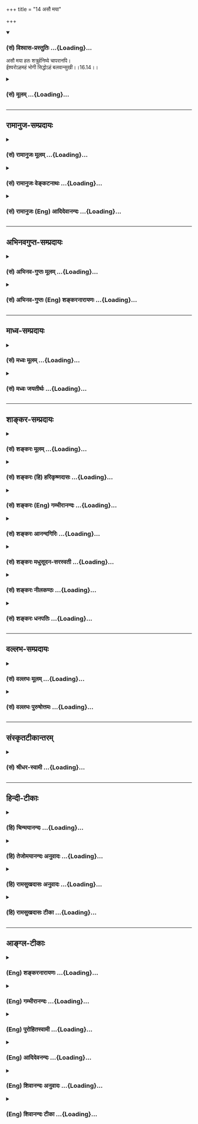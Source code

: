 +++
title = "14 असौ मया"

+++
<div class="js_include" newlevelforh1="3" title="(सं) विश्वास-प्रस्तुतिः" unfilled url="/purANam_vaiShNavam/mahAbhAratam/06-bhIShma-parva/03-bhagavad-gItA-parva/saMskRtam/vishvAsa-prastutiH/16_daivAsura-sampad-vib/14_asau_mayA.md">
<details open><summary><h3>(सं) विश्वास-प्रस्तुतिः ...{Loading}...</h3></summary>

असौ मया हतः शत्रुर्हनिष्ये चापरानपि।  
ईश्वरोऽहमहं भोगी सिद्धोऽहं बलवान्सुखी।।16.14।।
</details>
</div>
<div class="js_include collapsed" newlevelforh1="3" title="(सं) मूलम्" unfilled url="/purANam_vaiShNavam/mahAbhAratam/06-bhIShma-parva/03-bhagavad-gItA-parva/saMskRtam/mUlam/16_daivAsura-sampad-vib/14_asau_mayA.md">
<details><summary><h3>(सं) मूलम् ...{Loading}...</h3></summary>

असौ मया हतः शत्रुर्हनिष्ये चापरानपि।  
ईश्वरोऽहमहं भोगी सिद्धोऽहं बलवान्सुखी।।16.14।।
</details>
</div>


_________________
## रामानुज-सम्प्रदायः
<div class="js_include collapsed" newlevelforh1="3" title="(सं) रामानुजः मूलम्" unfilled url="/purANam_vaiShNavam/mahAbhAratam/06-bhIShma-parva/03-bhagavad-gItA-parva/saMskRtam/rAmAnujaH/mUlam/16_daivAsura-sampad-vib/14_asau_mayA.md">
<details><summary><h3>(सं) रामानुजः मूलम् ...{Loading}...</h3></summary>

।।16.14।।**असौ मया** बलवता **हतः शत्रुः।** **अपरान् अपि** शत्रून् अहं
शूरो धीरः **च हनिष्ये।** किमत्र मन्दधीभिः दुर्बलैः परिकल्पितेन
अदृष्टादिपरिकरेणतथा च **ईश्वरः** **अहं** स्वाधीनः अहम् अन्येषां च अहम्
एव नियन्ता। **अहं भोगी** स्वत एव अहं भोगी; न अदृष्टादिभिः। **सिद्धः
अहम्** -- स्वतः सिद्धः अहम् न कस्माच्चिद् अदृष्टादेः। तथा स्वत एव
**बलवान्** स्वत एव **सुखी।**

</details>
</div>
<div class="js_include collapsed" newlevelforh1="3" title="(सं) रामानुजः वेङ्कटनाथः" unfilled url="/purANam_vaiShNavam/mahAbhAratam/06-bhIShma-parva/03-bhagavad-gItA-parva/saMskRtam/rAmAnujaH/venkaTanAthaH/16_daivAsura-sampad-vib/14_asau_mayA.md">
<details><summary><h3>(सं) रामानुजः वेङ्कटनाथः ...{Loading}...</h3></summary>

  
  
।।16.14।। एवमिष्टप्राप्तावभिप्राय उक्तः अथानिष्टनिवृत्तौ उच्यते -- असौ
मयेति। अत्रमया इत्यादेः शत्रुहननोपयुक्तगुणवत्ताभिमानगर्भतामाह --
बलवतेति। शूरः व्याघ्रादिवत्परबलं तृणीकृत्य निर्भयप्रवेशशीलः;शूरं भीरुं
कविं जडम् इति शूरस्य भीरुप्रतियोगिकत्वेन पाठात्। वीरोऽत्र पराक्रमे
ग्लान्यादिविकाररहितः। प्रेक्षावदनन्तपुरुषप्रवृत्तिविषयादृष्टानादरेण
स्वसामर्थ्यमात्रावलम्बने को हेतुः इत्यत्राऽऽहकिमत्रेति। मन्दधीभिरिति --
अयमभिप्रायः -- अर्थादिग्रहणलुब्धैः निगूढाभिप्रायैर्ग्रन्थैः प्रतारिता
दानयज्ञादिषु प्रवृत्ताः सिद्धमप्यर्थं परित्यज्य कृपणा भवन्ति --
इति। दुर्बलैरिति -- प्रबलो हि न प्रतारयितुं शक्यते;न साम रक्षस्सु गुणाय
कल्पते न दानमर्थोपहितेषु युज्यते। न भेदसाध्या बलदर्पिता जनाः
पराक्रमस्त्वेष ममेति रोचते \[वा.रा.5।41।3\] इति न्यायादिति
भावः। परिकल्पितेनेति -- न तु
लोकायतशब्दविवक्षितप्रत्यक्षान्वयव्यतिरेकरूपप्रमाणसिद्धेनेत्यर्थः। एवमिष्टप्राप्त्यनिष्टपरिहारयोः
स्वसामर्थ्यमात्राधीनत्वभ्रम उक्तः अतः स्वसामर्थ्यादावपि
कारणभूतादृष्टादिनैरपेक्ष्यभ्रम उच्यतेईश्वरोऽहम् इत्यादिनेत्याह -- तथा
चेति। सर्वेश्वरवदीशितव्यत्वाभावोऽप्यत्रेश्वरशब्देन विवक्षित इत्याह --
स्वाधीनोऽहमिति। स्वव्यतिरिक्तसमस्तनियन्तृत्वाभिमानोऽप्यत्राभिप्रेत
इत्याह -- अन्येषां चेति। तवांसकूटे भूमण्डलम्; त्वं हि सर्वेषां नियन्ता
इत्युक्ते तथाविधत्वाभिधानादेव हि तथाविधानां प्रीत्यादिसम्भवः।
पूर्वापरानुगुण्यात्भोगी इति भोगसामर्थ्यपरम् तत्राहं चेत् -- न
धर्मस्वभावादेवम्भूत इत्यहंशब्दाभिप्रायमाह -- स्वत एवेति। सिद्धः
ज्ञानाद्यतिशयसम्पन्न इत्यर्थः। सिद्धसमीहित इति वा। सुखीति --
पुत्रजन्मादिसुखयोगीत्यर्थः। भोगिसुखशब्दयोर्हेतुफलविवक्षया वा
पौनरुक्त्यपरिहारः। एषामीश्वरत्वादीनामभिजनान्तानां भुक्तशिष्टकर्ममूलत्वं
प्रागेव श्रुतिस्मृतिभिरुपपादितम्।  
  

</details>
</div>
<div class="js_include collapsed" newlevelforh1="3" title="(सं) रामानुजः (Eng) आदिदेवानन्दः" unfilled url="/purANam_vaiShNavam/mahAbhAratam/06-bhIShma-parva/03-bhagavad-gItA-parva/saMskRtam/rAmAnujaH/english/AdidevAnandaH/16_daivAsura-sampad-vib/14_asau_mayA.md">
<details><summary><h3>(सं) रामानुजः (Eng) आदिदेवानन्दः ...{Loading}...</h3></summary>

16.14 This enemy has been slain by me, powerful as I am. I shall slay
other enemies also - I who am heoric and valiant. What is the use of the
conception of destiny, which is only an imagination of weak people of
little understanding; Similarly: I am 'the lord,' viz., I am
independent, and I am also the ruler of others. I am the 'enjoyer,'
viz., I am the enjoyer through my own powers, and not through good
fortune etc. I am 'successful,' viz., I am successful by myself and not
through any destiny etc. Likewise, I am strong and happy by myself.

</details>
</div>


_________________
## अभिनवगुप्त-सम्प्रदायः
<div class="js_include collapsed" newlevelforh1="3" title="(सं) अभिनव-गुप्तः मूलम्" unfilled url="/purANam_vaiShNavam/mahAbhAratam/06-bhIShma-parva/03-bhagavad-gItA-parva/saMskRtam/abhinava-guptaH/mUlam/16_daivAsura-sampad-vib/14_asau_mayA.md">
<details><summary><h3>(सं) अभिनव-गुप्तः मूलम् ...{Loading}...</h3></summary>

।।16.13 -- 16.16।। इहमद्येत्यादि अशुचौ इत्यन्तम्। अनेकचित्ता +++(A
अनेकचिन्ताः N अनेकचित्तविभ्रान्ताः)+++ इतिनिश्चयाभावात्। अशुचौ निरये;
अवीच्यादौ; जन्ममरणसन्ताने च।

</details>
</div>
<div class="js_include collapsed" newlevelforh1="3" title="(सं) अभिनव-गुप्तः (Eng) शङ्करनारायणः" unfilled url="/purANam_vaiShNavam/mahAbhAratam/06-bhIShma-parva/03-bhagavad-gItA-parva/saMskRtam/abhinava-guptaH/english/shankaranArAyaNaH/16_daivAsura-sampad-vib/14_asau_mayA.md">
<details><summary><h3>(सं) अभिनव-गुप्तः (Eng) शङ्करनारायणः ...{Loading}...</h3></summary>

16.14 See Coment under 16.16

</details>
</div>


_________________
## माध्व-सम्प्रदायः
<div class="js_include collapsed" newlevelforh1="3" title="(सं) मध्वः मूलम्" unfilled url="/purANam_vaiShNavam/mahAbhAratam/06-bhIShma-parva/03-bhagavad-gItA-parva/saMskRtam/madhvaH/mUlam/16_daivAsura-sampad-vib/14_asau_mayA.md">
<details><summary><h3>(सं) मध्वः मूलम् ...{Loading}...</h3></summary>

।।16.14।। Sri Madhvacharya did not comment on this sloka.,

</details>
</div>
<div class="js_include collapsed" newlevelforh1="3" title="(सं) मध्वः जयतीर्थः" unfilled url="/purANam_vaiShNavam/mahAbhAratam/06-bhIShma-parva/03-bhagavad-gItA-parva/saMskRtam/madhvaH/jayatIrthaH/16_daivAsura-sampad-vib/14_asau_mayA.md">
<details><summary><h3>(सं) मध्वः जयतीर्थः ...{Loading}...</h3></summary>

।।16.14।। Sri Jayatirtha did not comment on this sloka.  
  

</details>
</div>


_________________
## शाङ्कर-सम्प्रदायः
<div class="js_include collapsed" newlevelforh1="3" title="(सं) शङ्करः मूलम्" unfilled url="/purANam_vaiShNavam/mahAbhAratam/06-bhIShma-parva/03-bhagavad-gItA-parva/saMskRtam/shankaraH/mUlam/16_daivAsura-sampad-vib/14_asau_mayA.md">
<details><summary><h3>(सं) शङ्करः मूलम् ...{Loading}...</h3></summary>

।।16.14।। --,**असौ** देवदत्तनामा **मया हतः** दुर्जयः **शत्रुः। हनिष्ये च
अपरान्** अन्यान् वराकान् **अपि।** किम् एते करिष्यन्ति तपस्विनः सर्वथापि
नास्ति मत्तुल्यः। कथम् **ईश्वरः अहम्; अहं भोगी।** सर्वप्रकारेण च
**सिद्धः अहं** संपन्नः पुत्रैः नप्तृभिः; न केवलं मानुषः; **बलवान् सुखी**
च अहमेव अन्ये तु भूमिभारायावितीर्णाः।।

</details>
</div>
<div class="js_include collapsed" newlevelforh1="3" title="(सं) शङ्करः (हि) हरिकृष्णदासः" unfilled url="/purANam_vaiShNavam/mahAbhAratam/06-bhIShma-parva/03-bhagavad-gItA-parva/saMskRtam/shankaraH/hindI/harikRShNadAsaH/16_daivAsura-sampad-vib/14_asau_mayA.md">
<details><summary><h3>(सं) शङ्करः (हि) हरिकृष्णदासः ...{Loading}...</h3></summary>

।।16.14।। अमुक देवदत्त नामक दुर्जय शत्रु तो मेरे द्वारा मारा जा चुका; अब
दूसरे पामर निर्बल शत्रुओंको भी मैं मार डालूँगा; यह बेचारे गरीब मेरा क्या
करेंगे जो किसी तरह भी मेरे समान नहीं हैं। मैं ईश्वर हूँ; भोगी हूँ; सब
प्रकारसे सिद्ध हूँ तथा पुत्रपौत्र और नातियोंसे सम्पन्न हूँ। मैं केवल
साधारण मनुष्य ही नहीं हूँ; बल्कि बड़ा बलवान् और सुखी भी मैं ही हूँ;
दूसरे सब तो भूमिपर भाररूप ही उत्पन्न हुए हैं।

</details>
</div>
<div class="js_include collapsed" newlevelforh1="3" title="(सं) शङ्करः (Eng) गम्भीरानन्दः" unfilled url="/purANam_vaiShNavam/mahAbhAratam/06-bhIShma-parva/03-bhagavad-gItA-parva/saMskRtam/shankaraH/english/gambhIrAnandaH/16_daivAsura-sampad-vib/14_asau_mayA.md">
<details><summary><h3>(सं) शङ्करः (Eng) गम्भीरानन्दः ...{Loading}...</h3></summary>

16.14 Asau, that; unconerable satruh, enemy, named Devadatta; hatah, has
been killed; naya, by me; and hanisye, I shall kill; aparan, the other
wretched ones. What will these pitiable persons do; There is none eal to
me at all. Aham, I; am the isvarah, lord; I am the bhogi, enjoyer; and I
am siddhah, well-established in every respect-I am blessed with sons,
and grandsons born of sons and daughters. Not only am I a man, but I am
also balavan, mighty; and I myself am sukhi, happpy; others are born to
be but a burden to the earth!

</details>
</div>
<div class="js_include collapsed" newlevelforh1="3" title="(सं) शङ्करः आनन्दगिरिः" unfilled url="/purANam_vaiShNavam/mahAbhAratam/06-bhIShma-parva/03-bhagavad-gItA-parva/saMskRtam/shankaraH/AnandagiriH/16_daivAsura-sampad-vib/14_asau_mayA.md">
<details><summary><h3>(सं) शङ्करः आनन्दगिरिः ...{Loading}...</h3></summary>

।।16.14।। यथोक्ते मदभिप्राये प्रतिबन्धकः शत्रुरपि न संभवतीत्याह --
**असाविति।** त्वत्तो विहीनानां त्वया परिभवेऽपि त्वत्तुल्यानां शत्रूणां
परिभवो निश्चितो न भवतीत्याशङ्क्याह -- **सर्वथेति।** ऐश्वर्यातिरेकेऽपि
कुतस्ते भोगसामर्थ्यमित्याशङ्क्याह -- **अहमिति।** सिद्धत्वमेव स्फुटयति --
**संपन्न इति।** बलवानोजस्वी; सुखी रोगरहितः।

</details>
</div>
<div class="js_include collapsed" newlevelforh1="3" title="(सं) शङ्करः मधुसूदन-सरस्वती" unfilled url="/purANam_vaiShNavam/mahAbhAratam/06-bhIShma-parva/03-bhagavad-gItA-parva/saMskRtam/shankaraH/madhusUdana-sarasvatI/16_daivAsura-sampad-vib/14_asau_mayA.md">
<details><summary><h3>(सं) शङ्करः मधुसूदन-सरस्वती ...{Loading}...</h3></summary>

।।16.14।। एवं लोभं प्रपञ्च्य तदभिप्रायकथनेनैव तेषां क्रोधं प्रपञ्चयति --
असाविति। असौ देवदत्तनामा मया हतः शत्रुरतिदुर्जयः अत इदानीमनायासेन
हनिष्ये च हनिष्याम्यपरान्सर्वानपि शत्रून्। न कोऽपि
मत्सकाशाज्जीविष्यतीत्यपेरर्थः। चकारान्न केवलं हनिष्यामि तान् किंतु तेषां
दारधनादिकमपि ग्रहीष्यामीत्यभिप्रायः। कुतस्तवैतादृशं सामर्थ्यं
त्वत्तुल्यानां त्वदधिकानां वा शत्रूणां संभवादित्यत आह -- ईश्वर इति।
ईश्वरोऽहं न केवलं मानुषो येन मत्तुल्योऽधिको वा कश्चित्स्यात् किमेते
करिष्यन्ति वराकाः सर्वथा नास्ति मत्तुल्यः
कश्चिदित्यनेनाभिप्रायेणेश्वरत्वं विवृणोति -- अहमित्यादि। यस्मादहं भोगी
सर्वैर्भोगोपकरणैरुपेतः; सिद्धोऽहं पुत्रभृत्यादिभिः सहायैः संपन्नः;
स्वतोऽपि बलवानत्योजस्वी; सुखी सर्वथा निरोगः।

</details>
</div>
<div class="js_include collapsed" newlevelforh1="3" title="(सं) शङ्करः नीलकण्ठः" unfilled url="/purANam_vaiShNavam/mahAbhAratam/06-bhIShma-parva/03-bhagavad-gItA-parva/saMskRtam/shankaraH/nIlakaNThaH/16_daivAsura-sampad-vib/14_asau_mayA.md">
<details><summary><h3>(सं) शङ्करः नीलकण्ठः ...{Loading}...</h3></summary>

।।16.14।। क्रोधपरायणत्वं कामपरायणत्वं च पूर्वोत्तराभ्यामर्थाभ्यामाह --
**असाविति।** ईश्वरः समर्थः सर्वेषां निग्रहे। सिद्धः लब्धाखिलभोगसाधनः।
बलवान् विषयोपभोगे समर्थः। अतएव सुखी।

</details>
</div>
<div class="js_include collapsed" newlevelforh1="3" title="(सं) शङ्करः धनपतिः" unfilled url="/purANam_vaiShNavam/mahAbhAratam/06-bhIShma-parva/03-bhagavad-gItA-parva/saMskRtam/shankaraH/dhanapatiH/16_daivAsura-sampad-vib/14_asau_mayA.md">
<details><summary><h3>(सं) शङ्करः धनपतिः ...{Loading}...</h3></summary>

।।16.14।। यथोक्ते मदभिप्राये प्रतिबन्धकः शत्रुरपिन संभवतीत्याह। असौ
देवदत्तो दुर्जयः शत्रुर्मया हतः हनिष्ये चापरानन्यान्वराकान्। ननु
तपस्विनां सत्त्वे खतं सर्वेषां पराभवे तव सामर्थ्यमित्याशह्क्य किमते
करिष्यन्ति तपस्विनो यतः सर्वथापि मत्तुल्यो नास्तीत्याह। ईश्वरऽहम्।
ऐश्वर्यातिरेकमेव प्रकटयति। भोगी सर्वभोगो परकणवानहम्। सिद्धोऽहं
पुत्रादिभिः संपन्नः। बलवान् न केवलं मानुषबलवान्सुखी चाहमेव।

</details>
</div>


_________________
## वल्लभ-सम्प्रदायः
<div class="js_include collapsed" newlevelforh1="3" title="(सं) वल्लभः मूलम्" unfilled url="/purANam_vaiShNavam/mahAbhAratam/06-bhIShma-parva/03-bhagavad-gItA-parva/saMskRtam/vallabhaH/mUlam/16_daivAsura-sampad-vib/14_asau_mayA.md">
<details><summary><h3>(सं) वल्लभः मूलम् ...{Loading}...</h3></summary>

।।16.14 -- 16.15।। किञ्चअसौ मया हतः इति अभेदमगृह्य। ईश्वरोऽहमस्मि मोदिष्ये
इत्यज्ञानविमोहिताः।

</details>
</div>
<div class="js_include collapsed" newlevelforh1="3" title="(सं) वल्लभः पुरुषोत्तमः" unfilled url="/purANam_vaiShNavam/mahAbhAratam/06-bhIShma-parva/03-bhagavad-gItA-parva/saMskRtam/vallabhaH/puruShottamaH/16_daivAsura-sampad-vib/14_asau_mayA.md">
<details><summary><h3>(सं) वल्लभः पुरुषोत्तमः ...{Loading}...</h3></summary>

  
  
।।16.14।। असौ अयं मम शत्रुर्मया हतः; अपरानपि तादृशान् हनिष्ये; भगवदिच्छया
विपरीतं न जानन्ति। ईश्वरोऽहं सर्वकरणसमर्थः; अहं भोगी भोगसाधनवान् कर्त्ता
च; सिद्धोऽहं कृतकृत्यः; बलवान् परोपकारमर्दनसमर्थः; सुखी
सिद्धेष्टसाधनः।  
  

</details>
</div>


_________________
## संस्कृतटीकान्तरम्
<div class="js_include collapsed" newlevelforh1="3" title="(सं) श्रीधर-स्वामी" unfilled url="/purANam_vaiShNavam/mahAbhAratam/06-bhIShma-parva/03-bhagavad-gItA-parva/saMskRtam/shrIdhara-svAmI/16_daivAsura-sampad-vib/14_asau_mayA.md">
<details><summary><h3>(सं) श्रीधर-स्वामी ...{Loading}...</h3></summary>

।।16.14।। किंच **--** **असाविति।** सिद्धः कृतकृत्यः। स्पष्टमन्यत्।

</details>
</div>


_________________
## हिन्दी-टीकाः
<div class="js_include collapsed" newlevelforh1="3" title="(हि) चिन्मयानन्दः" unfilled url="/purANam_vaiShNavam/mahAbhAratam/06-bhIShma-parva/03-bhagavad-gItA-parva/hindI/chinmayAnandaH/16_daivAsura-sampad-vib/14_asau_mayA.md">
<details><summary><h3>(हि) चिन्मयानन्दः ...{Loading}...</h3></summary>

।।16.14।। इस श्लोक का अनुवाद ही इसकी व्याख्या भी है और बहुसंख्यक लोगों
के जीवन की भी यही व्याख्या है सारांशत; यह अभिमानी जीव की सफलता का गीत
है; जिसे एक नितान्त आसुरी पुरुष अपने मन में सदैव गुनगुनाता रहता है। इस
आसुरी लोरी के मादक प्रभाव में; मनुष्य के श्रेष्ठ और दिव्य संस्कार उन्माद
की निद्रा में लीन हो जाते हैं। एक भौतिकवादी पुरुष की स्वयं के विषय में
क्या धारणा होती है सुनो

</details>
</div>
<div class="js_include collapsed" newlevelforh1="3" title="(हि) तेजोमयानन्दः अनुवादः" unfilled url="/purANam_vaiShNavam/mahAbhAratam/06-bhIShma-parva/03-bhagavad-gItA-parva/hindI/tejomayAnandaH/anuvAdaH/16_daivAsura-sampad-vib/14_asau_mayA.md">
<details><summary><h3>(हि) तेजोमयानन्दः अनुवादः ...{Loading}...</h3></summary>

।।16.14।। "यह शत्रु मेरे द्वारा मारा गया है और दूसरे शत्रुओं को भी मैं
मारूंगा", "मैं ईश्वर हूँ और भोगी हूँ", "मैं सिद्ध पुरुष हूँ", "मैं बलवान
और सुखी हूँ",।।

</details>
</div>
<div class="js_include collapsed" newlevelforh1="3" title="(हि) रामसुखदासः अनुवादः" unfilled url="/purANam_vaiShNavam/mahAbhAratam/06-bhIShma-parva/03-bhagavad-gItA-parva/hindI/rAmasukhadAsaH/anuvAdaH/16_daivAsura-sampad-vib/14_asau_mayA.md">
<details><summary><h3>(हि) रामसुखदासः अनुवादः ...{Loading}...</h3></summary>

।।16.14।। वह शत्रु तो हमारे द्वारा मारा गया और उन दूसरे शत्रुओंको भी हम
मार डालेंगे। हम सर्वसमर्थ हैं। हमारे पास भोग-सामग्री बहुत है। हम सिद्ध
हैं। हम बड़े बलवान् और सुखी हैं।

</details>
</div>
<div class="js_include collapsed" newlevelforh1="3" title="(हि) रामसुखदासः टीका" unfilled url="/purANam_vaiShNavam/mahAbhAratam/06-bhIShma-parva/03-bhagavad-gItA-parva/hindI/rAmasukhadAsaH/TIkA/16_daivAsura-sampad-vib/14_asau_mayA.md">
<details><summary><h3>(हि) रामसुखदासः टीका ...{Loading}...</h3></summary>

।।16.14।।***व्याख्या --***  आसुरीसम्पदावाले व्यक्ति क्रोधके परायण होकर
इस प्रकारके मनोरथ करते हैं -- **असौ मया हतः शत्रुः --** वह हमारे विपरीत
चलता था; हमारे साथ वैर रखता था; उसको तो हमने मार दिया है और **हनिष्ये
चापरानपि --** दूसरे जो भी हमारे विपरीत चलते हैं; हमारे साथ वैर रखते हैं;
हमारा अनिष्ट सोचते हैं; उनको भी हम मजा चखा देंगे; मार डालेंगे।
**ईश्वरोऽहम् --** हम धन; बल; बुद्धि आदिमें सब तरहसे समर्थ हैं। हमारे पास
क्या नहीं है हमारी बराबरी कोई कर सकता है क्या **अहं भोगी --** हम भोग
भोगनेवाले हैं। हमारे पास स्त्री; मकान; कार आदि कितनी भोग सामग्री है
**सिद्धोऽहम् --** हम सब तरहसे सिद्ध हैं। हमने तो पहले ही कह दिया था न
वैसे हो गया कि नहीं हमारेको तो पहलेसे ही ऐसा दीखता है ये जो लोग भजन;
स्मरण; जप; ध्यान आदि करते हैं; ये सभी किसीके बहकावेमें आये हुए हैं। अतः
इनकी क्या दशा होगी; उसको हम जानते हैं। हमारे समान सिद्ध और कोई है
संसारमें हमारे पास अणिमा; गरिमा आदि सभी सिद्धियाँ हैं। हम एक फूँकमें
सबको भस्म कर सकते हैं। **बलवान् --** हम बड़े बलवान् हैं। अमुक आदमीने
हमारेसे टक्कर लेनी चाही; तो उसका क्या नतीजा हुआ आदि। परन्तु जहाँ स्वयं
हार जाते हैं; वह बात दूसरोंको नहीं कहते; जिससे कि कोई हमें कमजोर न समझ
ले। उन्हें अपने हारनेकी बात तो याद भी नहीं रहती; पर अभिमानकी बात उन्हें
याद रहती है। **सुखी --** हमारे पास कितना सुख है; आराम है। हमारे समान
सुखी संसारमें कौन हैऐसे व्यक्तियोंके भीतर तो जलन होती रहती है; पर ऊपरसे
इस प्रकारकी डींग हाँकते हैं।

</details>
</div>


_________________
## आङ्ग्ल-टीकाः
<div class="js_include collapsed" newlevelforh1="3" title="(Eng) शङ्करनारायणः" unfilled url="/purANam_vaiShNavam/mahAbhAratam/06-bhIShma-parva/03-bhagavad-gItA-parva/english/shankaranArAyaNaH/16_daivAsura-sampad-vib/14_asau_mayA.md">
<details><summary><h3>(Eng) शङ्करनारायणः ...{Loading}...</h3></summary>

16.14. 'That enemy has been slain by me; and I shall slay others also; I
am the lord; I am a man of enjoyment; I am successful, mighty and
happy';

</details>
</div>
<div class="js_include collapsed" newlevelforh1="3" title="(Eng) गम्भीरानन्दः" unfilled url="/purANam_vaiShNavam/mahAbhAratam/06-bhIShma-parva/03-bhagavad-gItA-parva/english/gambhIrAnandaH/16_daivAsura-sampad-vib/14_asau_mayA.md">
<details><summary><h3>(Eng) गम्भीरानन्दः ...{Loading}...</h3></summary>

16.14 'That enemy has been killed by me, and I shall kill others as
well. I am the lord, I am the enjoyer, I am well-established, mighty and
happy.'

</details>
</div>
<div class="js_include collapsed" newlevelforh1="3" title="(Eng) पुरोहितस्वामी" unfilled url="/purANam_vaiShNavam/mahAbhAratam/06-bhIShma-parva/03-bhagavad-gItA-parva/english/purohitasvAmI/16_daivAsura-sampad-vib/14_asau_mayA.md">
<details><summary><h3>(Eng) पुरोहितस्वामी ...{Loading}...</h3></summary>

16.14 I have slain one enemy, I will slay the others also; I am worthy
to enjoy, I am the Almighty, I am perfect, powerful and happy;

</details>
</div>
<div class="js_include collapsed" newlevelforh1="3" title="(Eng) आदिदेवनन्दः" unfilled url="/purANam_vaiShNavam/mahAbhAratam/06-bhIShma-parva/03-bhagavad-gItA-parva/english/AdidevanandaH/16_daivAsura-sampad-vib/14_asau_mayA.md">
<details><summary><h3>(Eng) आदिदेवनन्दः ...{Loading}...</h3></summary>

16.14 'This enemy is slain by me; and others also I shall slay. I am the
Lord, I am the enjoyer, I am successful, I have strength, I have
happiness.

</details>
</div>
<div class="js_include collapsed" newlevelforh1="3" title="(Eng) शिवानन्दः अनुवादः" unfilled url="/purANam_vaiShNavam/mahAbhAratam/06-bhIShma-parva/03-bhagavad-gItA-parva/english/shivAnandaH/anuvAdaH/16_daivAsura-sampad-vib/14_asau_mayA.md">
<details><summary><h3>(Eng) शिवानन्दः अनुवादः ...{Loading}...</h3></summary>

16.14 "That enemy has been slain by me; and others also I shall slay. I
am the lord. I enjoy. I am perfect, powerful and happy."

</details>
</div>
<div class="js_include collapsed" newlevelforh1="3" title="(Eng) शिवानन्दः टीका" unfilled url="/purANam_vaiShNavam/mahAbhAratam/06-bhIShma-parva/03-bhagavad-gItA-parva/english/shivAnandaH/TIkA/16_daivAsura-sampad-vib/14_asau_mayA.md">
<details><summary><h3>(Eng) शिवानन्दः टीका ...{Loading}...</h3></summary>

16.14 असौ that; मया by me; हतः slain; शत्रुः enemy; हनिष्ये (I) shall
slay; च and; अपरान् others; अपि also; ईश्वरः Lord; अहम् I; अहम् I; भोगी
the enjoyer; सिद्धः perfect; अहम् I; भोगी the enjoyer; सिद्धः perfect;
अहम् I; बलवान् powerful; सुखी happy.Commentary I will be the lord of all
I survey. I will kill everyone who will not serve me. In fact I am the
lord of all creation. I will be successful in all my undertakings. I
have got plenty of landed property; cattle and immense wealth. I have
got plenty of children and grandchildren. Even Indra is not eal to me. I
am not an ordinary man. I am very powerful; strong; healthy and happy in
every respect.In this verse there is a description of the vain
imaginations of the people of demoniacal nature.

</details>
</div>

